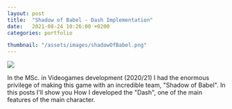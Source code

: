 ```yaml
---
layout: post
title:  "Shadow of Babel - Dash Implementation"
date:   2021-08-24 10:26:00 +0200
categories: portfolio 

thumbnail: "/assets/images/shadowOfBabel.png"
---
```


![](/assets/images/shadowOfBabel.png)


In the MSc. in Videogames development (2020/21) I had the enormous privilege of making this game with an incredible team, "Shadow of Babel". In this posts I'll show you How I developed the "Dash", one of the main features of the main character.

